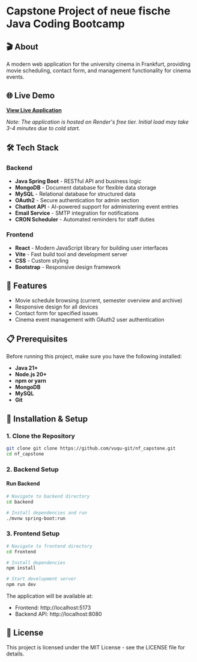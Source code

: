 
# Capstone Project of neue fische Java Coding Bootcamp

## 🎬 About

A modern web application for the university cinema in Frankfurt, providing movie scheduling, contact form, and management functionality for cinema events.

## 🌐 Live Demo

**[View Live Application](https://pupille-latest.onrender.com/)**

_Note: The application is hosted on Render's free tier. Initial load may take 3-4 minutes due to cold start._

## 🛠️ Tech Stack

### Backend

-   **Java Spring Boot** - RESTful API and business logic
-   **MongoDB** - Document database for flexible data storage
-   **MySQL** - Relational database for structured data
- **OAuth2** - Secure authentication for admin section
-   **Chatbot API** - AI-powered support for administering event entries
-   **Email Service** - SMTP integration for notifications
-   **CRON Scheduler** - Automated reminders for staff duties

### Frontend

-   **React** - Modern JavaScript library for building user interfaces
-   **Vite** - Fast build tool and development server
-   **CSS** - Custom styling
-   **Bootstrap** - Responsive design framework

## 🚀 Features

-   Movie schedule browsing (current, semester overview and archive)
-   Responsive design for all devices
-   Contact form for specified issues
-   Cinema event management with OAuth2 user authentication

## 📋 Prerequisites

Before running this project, make sure you have the following installed:

-   **Java 21+**
-   **Node.js 20+**
-   **npm or yarn**
-   **MongoDB**
-   **MySQL**
-   **Git**

## 🔧 Installation & Setup

### 1. Clone the Repository

```bash
git clone git clone https://github.com/vuqu-git/nf_capstone.git
cd nf_capstone

```

### 2. Backend Setup



#### Run Backend

```bash
# Navigate to backend directory
cd backend

# Install dependencies and run
./mvnw spring-boot:run

```

### 3. Frontend Setup

```bash
# Navigate to frontend directory
cd frontend

# Install dependencies
npm install

# Start development server
npm run dev

```

The application will be available at:

-   Frontend: http://localhost:5173
-   Backend API: http://localhost:8080


## 📝 License

This project is licensed under the MIT License - see the LICENSE file for details.

